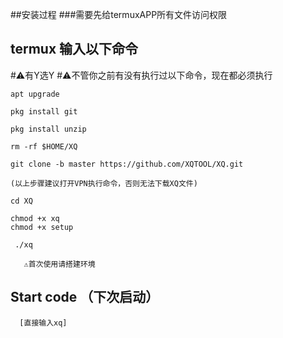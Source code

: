 ##安装过程
###需要先给termuxAPP所有文件访问权限
## termux 输入以下命令
#⚠️有Y选Y
#⚠️不管你之前有没有执行过以下命令，现在都必须执行
```
apt upgrade
```
```
pkg install git
```
```
pkg install unzip
```
```
rm -rf $HOME/XQ
```
```
git clone -b master https://github.com/XQTOOL/XQ.git
```
```
(以上步骤建议打开VPN执行命令，否则无法下载XQ文件)
```
```
cd XQ
```
```
chmod +x xq
chmod +x setup
```
```
 ./xq
```
```
   ⚠️首次使用请搭建环境
```
## Start code （下次启动）
```
  [直接输入xq]
```